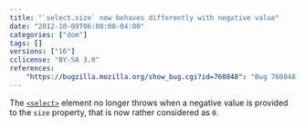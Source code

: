 ```yaml
---
title: "`select.size` now behaves differently with negative value"
date: "2012-10-09T06:00:00-04:00"
categories: ["dom"]
tags: []
versions: ["16"]
cclicense: "BY-SA 3.0"
references:
    "https://bugzilla.mozilla.org/show_bug.cgi?id=760848": "Bug 760848 – select.size reflection is wrong"
---
```

The [`<select>`](https://developer.mozilla.org/en-US/docs/Web/HTML/Element/select) element no longer throws when a negative value is provided to the `size` property, that is now rather considered as `0`.
